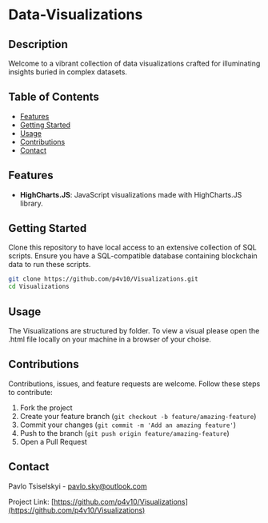# Data-Visualizations

## Description
Welcome to a vibrant collection of data visualizations crafted for illuminating insights buried in complex datasets. 

## Table of Contents
- [Features](#features)
- [Getting Started](#getting-started)
- [Usage](#usage)
- [Contributions](#contributions)
- [Contact](#contact)

## Features
- **HighCharts.JS**: JavaScript visualizations made with HighCharts.JS library.

## Getting Started
Clone this repository to have local access to an extensive collection of SQL scripts. Ensure you have a SQL-compatible database containing blockchain data to run these scripts.

```sh
git clone https://github.com/p4v10/Visualizations.git
cd Visualizations
```

## Usage
The Visualizations are structured by folder. To view a visual please open the .html file locally on your machine in a browser of your choise.

## Contributions
Contributions, issues, and feature requests are welcome. Follow these steps to contribute:
1. Fork the project
2. Create your feature branch (`git checkout -b feature/amazing-feature`)
3. Commit your changes (`git commit -m 'Add an amazing feature'`)
4. Push to the branch (`git push origin feature/amazing-feature`)
5. Open a Pull Request

## Contact
Pavlo Tsiselskyi - [pavlo.sky@outlook.com](mailto:pavlo.sky@outlook.com)

Project Link: [https://github.com/p4v10/Visualizations](https://github.com/p4v10/Visualizations)

